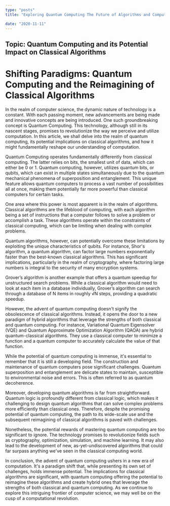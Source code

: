 ```yaml
---
type: "posts"
title: "Exploring Quantum Computing The Future of Algorithms and Computation"

date: "2020-11-11"
---
```


## Topic: Quantum Computing and its Potential Impact on Classical Algorithms

# Shifting Paradigms: Quantum Computing and the Reimagining of Classical Algorithms

In the realm of computer science, the dynamic nature of technology is a constant. With each passing moment, new advancements are being made and innovative concepts are being introduced. One such groundbreaking concept is Quantum Computing. This technology, although still in its nascent stages, promises to revolutionize the way we perceive and utilize computation. In this article, we shall delve into the realm of quantum computing, its potential implications on classical algorithms, and how it might fundamentally reshape our understanding of computation.

Quantum Computing operates fundamentally differently from classical computing. The latter relies on bits, the smallest unit of data, which can either be 0 or 1. Quantum computing, however, utilizes quantum bits, or qubits, which can exist in multiple states simultaneously due to the quantum mechanical phenomena of superposition and entanglement. This unique feature allows quantum computers to process a vast number of possibilities all at once, making them potentially far more powerful than classical computers for certain tasks.

One area where this power is most apparent is in the realm of algorithms. Classical algorithms are the lifeblood of computing, with each algorithm being a set of instructions that a computer follows to solve a problem or accomplish a task. These algorithms operate within the constraints of classical computing, which can be limiting when dealing with complex problems.

Quantum algorithms, however, can potentially overcome these limitations by exploiting the unique characteristics of qubits. For instance, Shor's algorithm, a quantum algorithm, can factor large numbers exponentially faster than the best-known classical algorithms. This has significant implications, particularly in the realm of cryptography, where factoring large numbers is integral to the security of many encryption systems.

Grover’s algorithm is another example that offers a quantum speedup for unstructured search problems. While a classical algorithm would need to look at each item in a database individually, Grover’s algorithm can search through a database of N items in roughly √N steps, providing a quadratic speedup.

However, the advent of quantum computing doesn't signify the obsolescence of classical algorithms. Instead, it opens the door to a new paradigm of hybrid algorithms that leverage the strengths of both classical and quantum computing. For instance, Variational Quantum Eigensolver (VQE) and Quantum Approximate Optimization Algorithm (QAOA) are hybrid quantum-classical algorithms. They use a classical computer to minimize a function and a quantum computer to accurately calculate the value of that function.

While the potential of quantum computing is immense, it's essential to remember that it is still a developing field. The construction and maintenance of quantum computers pose significant challenges. Quantum superposition and entanglement are delicate states to maintain, susceptible to environmental noise and errors. This is often referred to as quantum decoherence.

Moreover, developing quantum algorithms is far from straightforward. Quantum logic is profoundly different from classical logic, which makes it challenging to design quantum algorithms that can solve complex problems more efficiently than classical ones. Therefore, despite the promising potential of quantum computing, the path to its wide-scale use and the subsequent reimagining of classical algorithms is paved with challenges.

Nonetheless, the potential rewards of mastering quantum computing are too significant to ignore. The technology promises to revolutionize fields such as cryptography, optimization, simulation, and machine learning. It may also lead to the development of new, as-yet-undiscovered algorithms that could far surpass anything we've seen in the classical computing world.

In conclusion, the advent of quantum computing ushers in a new era of computation. It's a paradigm shift that, while presenting its own set of challenges, holds immense potential. The implications for classical algorithms are significant, with quantum computing offering the potential to reimagine these algorithms and create hybrid ones that leverage the strengths of both classical and quantum computing. As we continue to explore this intriguing frontier of computer science, we may well be on the cusp of a computational revolution.
